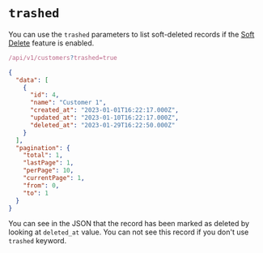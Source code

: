 # `trashed`

You can use the `trashed` parameters to list soft-deleted records if the [Soft Delete](/reference/model-deleted-at-column) feature is enabled.

```js
/api/v1/customers?trashed=true
```

```json
{
  "data": [
    {
      "id": 4,
      "name": "Customer 1",
      "created_at": "2023-01-01T16:22:17.000Z",
      "updated_at": "2023-01-10T16:22:17.000Z",
      "deleted_at": "2023-01-29T16:22:50.000Z"
    }
  ],
  "pagination": {
    "total": 1,
    "lastPage": 1,
    "perPage": 10,
    "currentPage": 1,
    "from": 0,
    "to": 1
  }
}
```

You can see in the JSON that the record has been marked as deleted by looking at `deleted_at` value. You can not see this record if you don't use `trashed` keyword.

